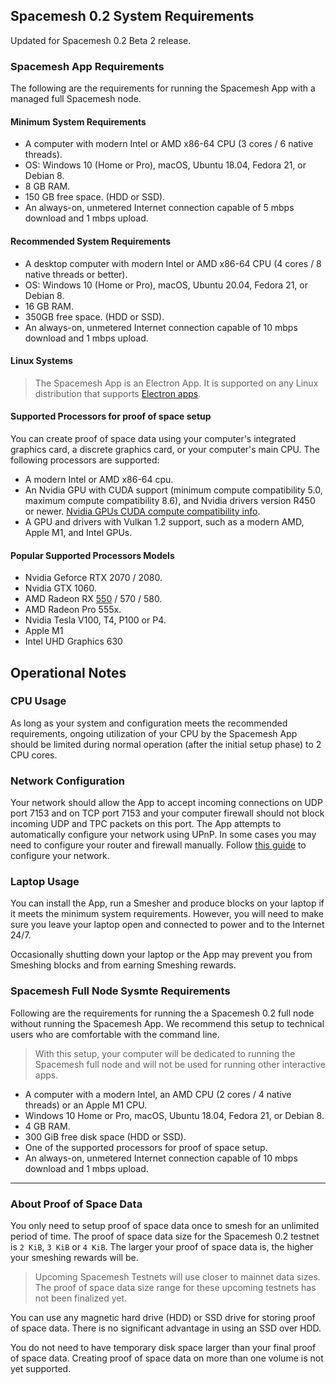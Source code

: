 ## Spacemesh 0.2 System Requirements

Updated for Spacemesh 0.2 Beta 2 release.

### Spacemesh App Requirements
The following are the requirements for running the Spacemesh App with a managed full Spacemesh node.

#### Minimum System Requirements

- A computer with modern Intel or AMD x86-64 CPU (3 cores / 6 native threads).
- OS: Windows 10 (Home or Pro), macOS, Ubuntu 18.04, Fedora 21, or Debian 8.
- 8 GB RAM.
- 150 GB free space. (HDD or SSD).
- An always-on, unmetered Internet connection capable of 5 mbps download and 1 mbps upload.

#### Recommended System Requirements

- A desktop computer with modern Intel or AMD x86-64 CPU (4 cores / 8 native threads or better).
- OS: Windows 10 (Home or Pro), macOS, Ubuntu 20.04, Fedora 21, or Debian 8.
- 16 GB RAM.
- 350GB free space. (HDD or SSD).
- An always-on, unmetered Internet connection capable of 10 mbps download and 1 mbps upload.

#### Linux Systems
> The Spacemesh App is an Electron App. It is supported on any Linux distribution that supports [Electron apps](https://electronjs.org/docs/tutorial/support).

#### Supported Processors for proof of space setup

You can create proof of space data using your computer's integrated graphics card, a discrete graphics card, or your computer's main CPU. The following processors are supported:

- A modern Intel or AMD x86-64 cpu.
- An Nvidia GPU with CUDA support (minimum compute compatibility 5.0, maximum compute compatibility 8.6), and Nvidia drivers version R450 or newer. [Nvidia GPUs CUDA compute compatibility info](https://developer.nvidia.com/cuda-gpus).
- A GPU and drivers with Vulkan 1.2 support, such as a modern AMD, Apple M1, and Intel GPUs.

#### Popular Supported Processors Models

- Nvidia Geforce RTX 2070 / 2080.
- Nvidia GTX 1060.
- AMD Radeon RX [550](https://www.newegg.com/onda-model-rx550-4g/p/1DW-00C1-00001) / 570 / 580.
- AMD Radeon Pro 555x.
- Nvidia Tesla V100, T4, P100 or P4.
- Apple M1
- Intel UHD Graphics 630


## Operational Notes

### CPU Usage
As long as your system and configuration meets the recommended requirements, ongoing utilization of your CPU by the Spacemesh App should be limited during normal operation (after the initial setup phase) to 2 CPU cores.

### Network Configuration
Your network should allow the App to accept incoming connections on UDP port 7153 and on TCP port 7153 and your computer firewall should not block incoming UDP and TPC packets on this port. The App attempts to automatically configure your network using UPnP. In some cases you may need to configure your router and firewall manually. Follow [this guide](netconfig.md) to configure your network.

### Laptop Usage
You can install the App, run a Smesher and produce blocks on your laptop if it meets the minimum system requirements. However, you will need to make sure you leave your laptop open and connected to power and to the Internet 24/7.

Occasionally shutting down your laptop or the App may prevent you from Smeshing blocks and from earning Smeshing rewards.

### Spacemesh Full Node Sysmte Requirements

Following are the requirements for running the a Spacemesh 0.2 full node without running the Spacemesh App. We recommend this setup to technical users who are comfortable with the command line.

> With this setup, your computer will be dedicated to running the Spacemesh full node and will not be used for running other interactive apps.

- A computer with a modern Intel, an AMD CPU (2 cores / 4 native threads) or an Apple M1 CPU.
- Windows 10 Home or Pro, macOS, Ubuntu 18.04, Fedora 21, or Debian 8.
- 4 GB RAM.
- 300 GiB free disk space (HDD or SSD).
- One of the supported processors for proof of space setup.
- An always-on, unmetered Internet connection capable of 10 mbps download and 1 mbps upload.

---

### About Proof of Space Data

You only need to setup proof of space data once to smesh for an unlimited period of time. The proof of space data size for the Spacemesh 0.2 testnet is `2 KiB`, `3 KiB` or `4 KiB`. The larger your proof of space data is, the higher your smeshing rewards will be.

> Upcoming Spacemesh Testnets will use closer to mainnet data sizes. The proof of space data size range for these upcoming testnets has not been finalized yet.

You can use any magnetic hard drive (HDD) or SSD drive for storing proof of space data. There is no significant advantage in using an SSD over HDD.

You do not need to have temporary disk space larger than your final proof of space data. Creating proof of space data on more than one volume is not yet supported.
